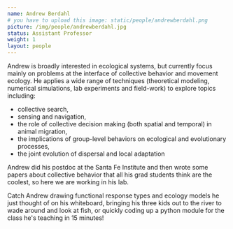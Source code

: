 ```yaml
---
name: Andrew Berdahl
# you have to upload this image: static/people/andrewberdahl.png
picture: /img/people/andrewberdahl.jpg
status: Assistant Professor
weight: 1
layout: people
---
```


Andrew is broadly interested in ecological systems, but currently focus mainly on
problems at the interface of collective behavior and movement ecology. 
He applies a wide range of techniques (theoretical modeling, numerical
simulations, lab experiments and field-work) to explore topics including:

- collective search,
- sensing and navigation,
- the role of collective decision making (both spatial and temporal) in animal migration,
- the implications of group-level behaviors on ecological and evolutionary processes,
- the joint evolution of dispersal and local adaptation


Andrew did his postdoc at the Santa Fe Institute and then wrote some
papers about collective behavior that all his grad students think are the
coolest, so here we are working in his lab.

Catch Andrew drawing functional response types and ecology models he just thought of
on his whiteboard, bringing his three kids out to the river to wade around and look
at fish, or quickly coding up a python module for the class he's teaching
in 15 minutes!